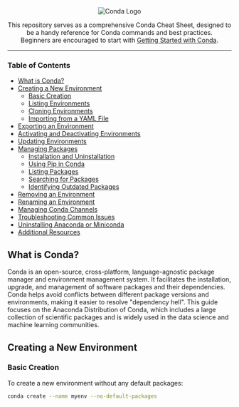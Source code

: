 <div align="center">
    <img src="https://upload.wikimedia.org/wikipedia/commons/e/ea/Conda_logo.svg" alt="Conda Logo">
    <p>This repository serves as a comprehensive Conda Cheat Sheet, designed to be a handy reference for Conda commands and best practices.<br>
    Beginners are encouraged to start with <a href="https://conda.io/projects/conda/en/latest/user-guide/getting-started.html">Getting Started with Conda</a>.</p>
</div>

---

### **Table of Contents**
- [What is Conda?](#what-is-conda)
- [Creating a New Environment](#creating-a-new-environment)
  - [Basic Creation](#basic-creation)
  - [Listing Environments](#listing-environments)
  - [Cloning Environments](#cloning-environments)
  - [Importing from a YAML File](#importing-from-a-yaml-file)
- [Exporting an Environment](#exporting-an-environment)
- [Activating and Deactivating Environments](#activating-and-deactivating-environments)
- [Updating Environments](#updating-environments)
- [Managing Packages](#managing-packages)
  - [Installation and Uninstallation](#installation-and-uninstallation)
  - [Using Pip in Conda](#using-pip-in-conda)
  - [Listing Packages](#listing-packages)
  - [Searching for Packages](#searching-for-packages)
  - [Identifying Outdated Packages](#identifying-outdated-packages)
- [Removing an Environment](#removing-an-environment)
- [Renaming an Environment](#renaming-an-environment)
- [Managing Conda Channels](#managing-conda-channels)
- [Troubleshooting Common Issues](#troubleshooting-common-issues)
- [Uninstalling Anaconda or Miniconda](#uninstalling-anaconda-or-miniconda)
- [Additional Resources](#additional-resources)

## What is Conda?
Conda is an open-source, cross-platform, language-agnostic package manager and environment management system. It facilitates the installation, upgrade, and management of software packages and their dependencies. Conda helps avoid conflicts between different package versions and environments, making it easier to resolve "dependency hell". This guide focuses on the Anaconda Distribution of Conda, which includes a large collection of scientific packages and is widely used in the data science and machine learning communities.

## Creating a New Environment
### Basic Creation
To create a new environment without any default packages:
```bash
conda create --name myenv --no-default-packages
